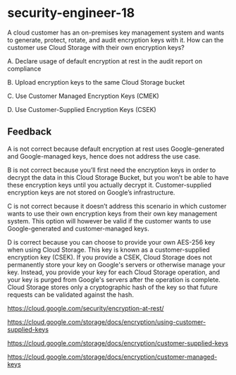 # security-engineer-18

A cloud customer has an on-premises key management system and wants to generate, protect, rotate, and audit encryption keys with it. How can the customer use Cloud Storage with their own encryption keys?

A. Declare usage of default encryption at rest in the audit report on compliance

B. Upload encryption keys to the same Cloud Storage bucket

C. Use Customer Managed Encryption Keys (CMEK)

D. Use Customer-Supplied Encryption Keys (CSEK)

## Feedback

A is not correct because default encryption at rest uses Google-generated and Google-managed keys, hence does not address the use case.

B is not correct because you’ll first need the encryption keys in order to decrypt the data in this Cloud Storage Bucket, but you won’t be able to have these encryption keys until you actually decrypt it. Customer-supplied encryption keys are not stored on Google’s infrastructure.

C is not correct because it doesn’t address this scenario in which customer wants to use their own encryption keys from their own key management system. This option will however be valid if the customer wants to use Google-generated and customer-managed keys.

D is correct because you can choose to provide your own AES-256 key when using Cloud Storage. This key is known as a customer-supplied encryption key (CSEK). If you provide a CSEK, Cloud Storage does not permanently store your key on Google's servers or otherwise manage your key. Instead, you provide your key for each Cloud Storage operation, and your key is purged from Google's servers after the operation is complete. Cloud Storage stores only a cryptographic hash of the key so that future requests can be validated against the hash.

https://cloud.google.com/security/encryption-at-rest/

https://cloud.google.com/storage/docs/encryption/using-customer-supplied-keys

https://cloud.google.com/storage/docs/encryption/customer-supplied-keys

https://cloud.google.com/storage/docs/encryption/customer-managed-keys